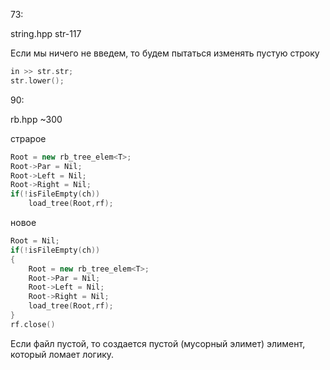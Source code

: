 73:

string.hpp str-117

Если мы ничего не введем, то будем пытаться изменять пустую строку
```C++
in >> str.str;
str.lower();
```


90:

rb.hpp ~300

страрое
```C++
Root = new rb_tree_elem<T>;
Root->Par = Nil;
Root->Left = Nil;
Root->Right = Nil;
if(!isFileEmpty(ch))
    load_tree(Root,rf);
```

новое
```C++
Root = Nil;
if(!isFileEmpty(ch))
{
    Root = new rb_tree_elem<T>;
    Root->Par = Nil;
    Root->Left = Nil;
    Root->Right = Nil;
    load_tree(Root,rf);
}
rf.close()
```
Если файл пустой, то создается пустой (мусорный элимет) элимент, который ломает логику.

